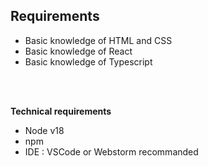 ## Requirements

- Basic knowledge of HTML and CSS
- Basic knowledge of React
- Basic knowledge of Typescript

<br/><br/>

**Technical requirements**

- Node v18
- npm
- IDE : VSCode or Webstorm recommanded

